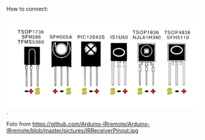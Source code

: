 How to connect:

![IRReceiverPinout](https://github.com/AH2005NA/m5stick-shark/blob/main/IR_AH_Remotes/IRReceiverPinout.jpg).

Foto from https://github.com/Arduino-IRremote/Arduino-IRremote/blob/master/pictures/IRReceiverPinout.jpg

